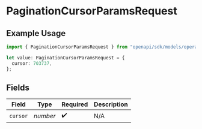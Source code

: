 # PaginationCursorParamsRequest

## Example Usage

```typescript
import { PaginationCursorParamsRequest } from "openapi/sdk/models/operations";

let value: PaginationCursorParamsRequest = {
  cursor: 703737,
};
```

## Fields

| Field              | Type               | Required           | Description        |
| ------------------ | ------------------ | ------------------ | ------------------ |
| `cursor`           | *number*           | :heavy_check_mark: | N/A                |